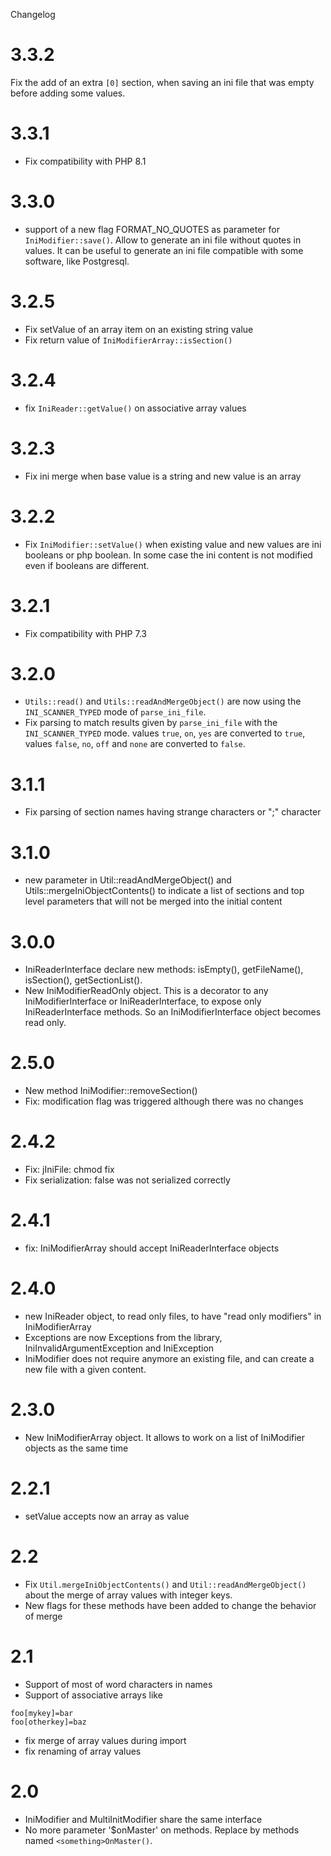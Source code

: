 Changelog

3.3.2
=====

Fix the add of an extra `[0]` section, when saving an ini file that was
empty before adding some values.


3.3.1
=====
- Fix compatibility with PHP 8.1

3.3.0
=====

- support of a new flag FORMAT_NO_QUOTES as parameter for `IniModifier::save()`. Allow to generate an ini file without
  quotes in values.
  It can be useful to generate an ini file compatible with some software, like Postgresql.

3.2.5
=====

- Fix setValue of an array item on an existing string value
- Fix return value of `IniModifierArray::isSection()`

3.2.4
=====
- fix `IniReader::getValue()` on associative array values


3.2.3
=====

- Fix ini merge when base value is a string and new value is an array

3.2.2
=====

- Fix `IniModifier::setValue()` when existing value and new values are ini booleans
  or php boolean. In some case the ini content is not modified even if
  booleans are different.

3.2.1
=====

- Fix compatibility with PHP 7.3

3.2.0
=====

- `Utils::read()` and `Utils::readAndMergeObject()` are now using the
  `INI_SCANNER_TYPED` mode of `parse_ini_file`.
- Fix parsing to match results given by `parse_ini_file` with the `INI_SCANNER_TYPED` mode.
  values `true`, `on`, `yes` are converted to `true`, values `false`, `no`, `off`
  and `none` are converted to `false`.

3.1.1
=====

- Fix parsing of section names having strange characters or ";" character

3.1.0
=====

- new parameter in Util::readAndMergeObject() and Utils::mergeIniObjectContents()
  to indicate a list of sections and top level parameters that will not be merged
  into the initial content

3.0.0
======

- IniReaderInterface declare new methods: isEmpty(), getFileName(), isSection(),
  getSectionList().
- New IniModifierReadOnly object. This is a decorator to any IniModifierInterface
  or IniReaderInterface, to expose only IniReaderInterface methods. So an
  IniModifierInterface object becomes read only.

2.5.0
=====

- New method IniModifier::removeSection()
- Fix: modification flag was triggered although there was no changes

2.4.2
=====

- Fix: jIniFile: chmod fix
- Fix serialization: false was not serialized correctly

2.4.1
=====

- fix: IniModifierArray should accept IniReaderInterface objects


2.4.0
=====

- new IniReader object, to read only files, to have "read only modifiers" in IniModifierArray
- Exceptions are now Exceptions from the library, IniInvalidArgumentException and IniException
- IniModifier does not require anymore an existing file, and can create a new
  file with a given content.

2.3.0
=====

- New IniModifierArray object. It allows to work on a list of IniModifier objects as the same time

2.2.1
=====

- setValue accepts now an array as value

2.2
===

- Fix `Util.mergeIniObjectContents()` and `Util::readAndMergeObject()`
  about the merge of array values with integer keys.
- New flags for these methods have been added to change the behavior of merge

2.1
===

- Support of most of word characters in names
- Support of associative arrays like

```
foo[mykey]=bar
foo[otherkey]=baz
```

- fix merge of array values during import
- fix renaming of array values


2.0
===

- IniModifier and MultiInitModifier share the same interface
- No more parameter '$onMaster' on methods. Replace by methods
  named `<something>OnMaster()`.
